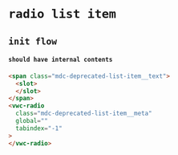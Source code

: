 # `radio list item`

## `init flow`

####   `should have internal contents`

```html
<span class="mdc-deprecated-list-item__text">
  <slot>
  </slot>
</span>
<vwc-radio
  class="mdc-deprecated-list-item__meta"
  global=""
  tabindex="-1"
>
</vwc-radio>

```

